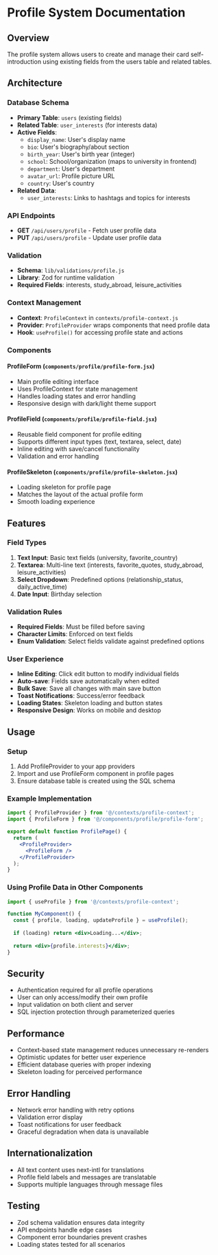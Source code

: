 # Profile System Documentation

## Overview
The profile system allows users to create and manage their card self-introduction using existing fields from the users table and related tables.

## Architecture

### Database Schema
- **Primary Table**: `users` (existing fields)
- **Related Table**: `user_interests` (for interests data)
- **Active Fields**:
  - `display_name`: User's display name
  - `bio`: User's biography/about section
  - `birth_year`: User's birth year (integer)
  - `school`: School/organization (maps to university in frontend)
  - `department`: User's department
  - `avatar_url`: Profile picture URL
  - `country`: User's country
- **Related Data**:
  - `user_interests`: Links to hashtags and topics for interests

### API Endpoints
- **GET** `/api/users/profile` - Fetch user profile data
- **PUT** `/api/users/profile` - Update user profile data

### Validation
- **Schema**: `lib/validations/profile.js`
- **Library**: Zod for runtime validation
- **Required Fields**: interests, study_abroad, leisure_activities

### Context Management
- **Context**: `ProfileContext` in `contexts/profile-context.js`
- **Provider**: `ProfileProvider` wraps components that need profile data
- **Hook**: `useProfile()` for accessing profile state and actions

### Components

#### ProfileForm (`components/profile/profile-form.jsx`)
- Main profile editing interface
- Uses ProfileContext for state management
- Handles loading states and error handling
- Responsive design with dark/light theme support

#### ProfileField (`components/profile/profile-field.jsx`)
- Reusable field component for profile editing
- Supports different input types (text, textarea, select, date)
- Inline editing with save/cancel functionality
- Validation and error handling

#### ProfileSkeleton (`components/profile/profile-skeleton.jsx`)
- Loading skeleton for profile page
- Matches the layout of the actual profile form
- Smooth loading experience

## Features

### Field Types
1. **Text Input**: Basic text fields (university, favorite_country)
2. **Textarea**: Multi-line text (interests, favorite_quotes, study_abroad, leisure_activities)
3. **Select Dropdown**: Predefined options (relationship_status, daily_active_time)
4. **Date Input**: Birthday selection

### Validation Rules
- **Required Fields**: Must be filled before saving
- **Character Limits**: Enforced on text fields
- **Enum Validation**: Select fields validate against predefined options

### User Experience
- **Inline Editing**: Click edit button to modify individual fields
- **Auto-save**: Fields save automatically when edited
- **Bulk Save**: Save all changes with main save button
- **Toast Notifications**: Success/error feedback
- **Loading States**: Skeleton loading and button states
- **Responsive Design**: Works on mobile and desktop

## Usage

### Setup
1. Add ProfileProvider to your app providers
2. Import and use ProfileForm component in profile pages
3. Ensure database table is created using the SQL schema

### Example Implementation
```jsx
import { ProfileProvider } from '@/contexts/profile-context';
import { ProfileForm } from '@/components/profile/profile-form';

export default function ProfilePage() {
  return (
    <ProfileProvider>
      <ProfileForm />
    </ProfileProvider>
  );
}
```

### Using Profile Data in Other Components
```jsx
import { useProfile } from '@/contexts/profile-context';

function MyComponent() {
  const { profile, loading, updateProfile } = useProfile();
  
  if (loading) return <div>Loading...</div>;
  
  return <div>{profile.interests}</div>;
}
```

## Security
- Authentication required for all profile operations
- User can only access/modify their own profile
- Input validation on both client and server
- SQL injection protection through parameterized queries

## Performance
- Context-based state management reduces unnecessary re-renders
- Optimistic updates for better user experience
- Efficient database queries with proper indexing
- Skeleton loading for perceived performance

## Error Handling
- Network error handling with retry options
- Validation error display
- Toast notifications for user feedback
- Graceful degradation when data is unavailable

## Internationalization
- All text content uses next-intl for translations
- Profile field labels and messages are translatable
- Supports multiple languages through message files

## Testing
- Zod schema validation ensures data integrity
- API endpoints handle edge cases
- Component error boundaries prevent crashes
- Loading states tested for all scenarios
